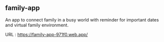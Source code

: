 ## family-app

An app to connect family in a busy world with reminder for important dates and virtual family environment.

URL : https://family-app-971f0.web.app/
